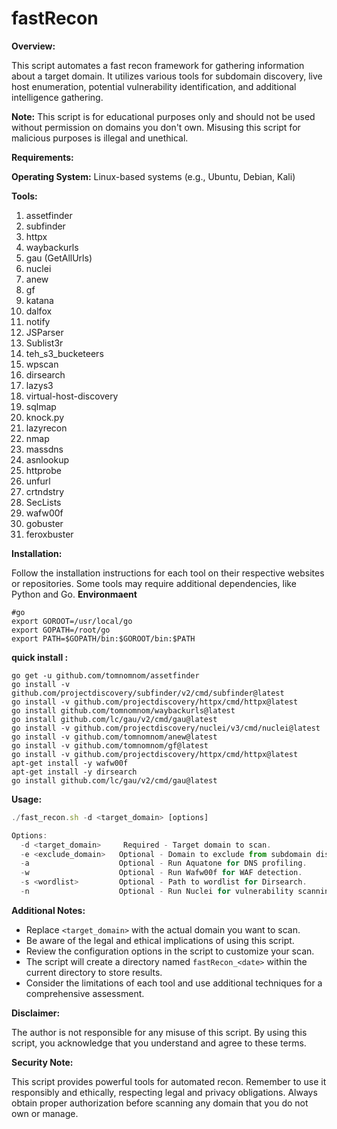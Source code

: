 # fastRecon

**Overview:**

This script automates a fast recon framework for gathering information about a target domain. It utilizes various tools for subdomain discovery, live host enumeration, potential vulnerability identification, and additional intelligence gathering.

**Note:** This script is for educational purposes only and should not be used without permission on domains you don't own. Misusing this script for malicious purposes is illegal and unethical.

**Requirements:**

**Operating System:** Linux-based systems (e.g., Ubuntu, Debian, Kali)

**Tools:**
 1. assetfinder 
 2. subfinder 
 3. httpx 
 4. waybackurls 
 5. gau (GetAllUrls) 
 6. nuclei 
 7. anew
 8. gf 
 9. katana 
 10. dalfox 
 11. notify 
 12. JSParser 
 13. Sublist3r 
 14. teh_s3_bucketeers 
 15. wpscan
 16. dirsearch 
 17. lazys3 
 18. virtual-host-discovery 
 19. sqlmap 
 20. knock.py 
 21. lazyrecon
 22. nmap 
 23. massdns 
 24. asnlookup 
 25. httprobe 
 26. unfurl 
 27. crtndstry 
 28. SecLists 
 29. wafw00f
 30. gobuster 
 31. feroxbuster

**Installation:**

Follow the installation instructions for each tool on their respective websites or repositories. Some tools may require additional dependencies, like Python and Go.
**Environmaent**
```
#go
export GOROOT=/usr/local/go
export GOPATH=/root/go
export PATH=$GOPATH/bin:$GOROOT/bin:$PATH
```
**quick install :**

```
go get -u github.com/tomnomnom/assetfinder
go install -v github.com/projectdiscovery/subfinder/v2/cmd/subfinder@latest
go install -v github.com/projectdiscovery/httpx/cmd/httpx@latest
go install github.com/tomnomnom/waybackurls@latest
go install github.com/lc/gau/v2/cmd/gau@latest
go install -v github.com/projectdiscovery/nuclei/v3/cmd/nuclei@latest
go install -v github.com/tomnomnom/anew@latest
go install -v github.com/tomnomnom/gf@latest
go install -v github.com/projectdiscovery/httpx/cmd/httpx@latest
apt-get install -y wafw00f
apt-get install -y dirsearch
go install github.com/lc/gau/v2/cmd/gau@latest
```

**Usage:**

```jsx
./fast_recon.sh -d <target_domain> [options]

Options:
  -d <target_domain>     Required - Target domain to scan.
  -e <exclude_domain>   Optional - Domain to exclude from subdomain discovery.
  -a                    Optional - Run Aquatone for DNS profiling.
  -w                    Optional - Run Wafw00f for WAF detection.
  -s <wordlist>         Optional - Path to wordlist for Dirsearch.
  -n                    Optional - Run Nuclei for vulnerability scanning.
```

**Additional Notes:**

- Replace `<target_domain>` with the actual domain you want to scan.
- Be aware of the legal and ethical implications of using this script.
- Review the configuration options in the script to customize your scan.
- The script will create a directory named `fastRecon_<date>` within the current directory to store results.
- Consider the limitations of each tool and use additional techniques for a comprehensive assessment.

**Disclaimer:**

The author is not responsible for any misuse of this script. By using this script, you acknowledge that you understand and agree to these terms.

**Security Note:**

This script provides powerful tools for automated recon. Remember to use it responsibly and ethically, respecting legal and privacy obligations. Always obtain proper authorization before scanning any domain that you do not own or manage.
